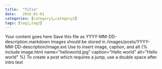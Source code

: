 ```yaml
---
title:  "Title"
date:   2016-01-01
categories: [category1,category2]
tags: [tag1,tag2]
---
```

Your content goes here
Save this file as YYYY-MM-DD-description.markdown
Images should be stored in /images/posts/YYYY-MM-DD-description/image.ext
Use to insert image, caption, and alt
	{% include image.html name="helloworld.jpg" caption="Hello world" alt="Hello world" %}
To create a post which requires a jump, use a double space after intro text
